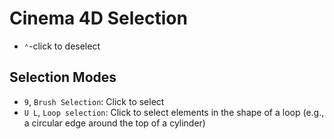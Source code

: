 # Cinema 4D Selection

- `⌃`-click to deselect

## Selection Modes

- `9`, `Brush Selection`: Click to select
- `U L`, `Loop selection`: Click to select elements in the shape of a loop (e.g., a circular edge around the top of a cylinder)

